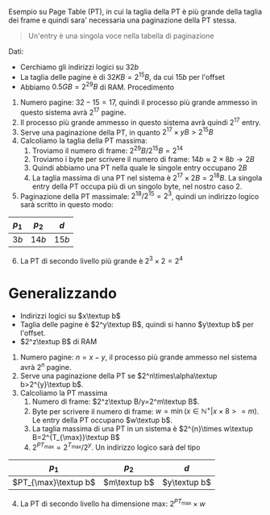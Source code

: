 Esempio su Page Table (PT), in cui la taglia della PT è più grande della taglia dei frame e quindi sara' necessaria una paginazione della PT stessa.
> Un'entry è una singola voce nella tabella di paginazione

Dati:
- Cerchiamo gli indirizzi logici su $32b$
- La taglia delle pagine è di $32KB = 2^{15}B$, da cui $15b$ per l'offset
- Abbiamo $0.5GB = 2^{29}B$ di RAM.
Procedimento
1. Numero pagine: $32-15=17$, quindi il processo più grande ammesso in questo sistema avrà $2^{17}$ pagine.
2. Il processo più grande ammesso in questo sistema avrà quindi $2^{17}$ entry.
3. Serve una paginazione della PT, in quanto $2^{17}\times yB>2^{15}B$
4. Calcoliamo la taglia della PT massima:
	1. Troviamo il numero di frame: $2^{29}B/2^{15}B=2^{14}$
	2. Troviamo i byte per scrivere il numero di frame: $14b\approx 2\times8b\to2B$ 
	3. Quindi abbiamo una PT nella quale le singole entry occupano $2B$
	4. La taglia massima di una PT nel sistema è $2^{17}\times 2B=2^{18}B$. La singola entry della PT occupa più di un singolo byte, nel nostro caso $2$.
5.  Paginazione della PT massimale: $2^{18}/2^{15 }=2^3$, quindi un indirizzo logico sarà scritto in questo modo:

| $p_1$ | $p_2$ | $d$   |
| ----- | ----- | ----- |
| $3b$  | $14b$ | $15b$ |
6. La PT di secondo livello più grande è $2^3\times 2=2^4$

# Generalizzando
- Indirizzi logici su $x\textup b$
- Taglia delle pagine è $2^y\textup B$, quindi si hanno $y\textup b$ per l'offset.
- $2^z\textup B$ di RAM
1. Numero pagine: $n=x-y$, il processo più grande ammesso nel sistema avrà $2^n$ pagine.
2. Serve una paginazione della PT se $2^n\times\alpha\textup b>2^{y}\textup b$.
3. Calcoliamo la PT massima
	1. Numero di frame: $2^z\textup B/y=2^m\textup B$.
	2. Byte per scrivere il numero di frame: $w=\min(x\in\mathbb N^+|x\times 8>=m)$. Le entry della PT occupano $w\textup b$.
	3. La taglia massima di una PT in un sistema è $2^{n}\times w\textup B=2^{T_{\max}}\textup B$
	4. $2^{PT_{\max}}=2^{T_{\max}}/2^y$. Un indirizzo logico sarà del tipo

| $p_1$                | $p_2$        | $d$          |
| -------------------- | ------------ | ------------ |
| $PT_{\max}\textup b$ | $m\textup b$ | $y\textup b$ |
4. La PT di secondo livello ha dimensione max: $2^{PT_{\max}}\times w$

